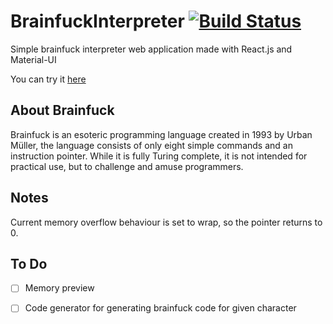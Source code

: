 # BrainfuckInterpreter [![Build Status](https://travis-ci.com/pdcmb/brainfuckinterpreter.svg?branch=master)](https://travis-ci.com/pdcmb/brainfuckinterpreter)
Simple brainfuck interpreter web application made with React.js and Material-UI

You can try it [here](https://pdcmb.github.io/brainfuckinterpreter/)
## About Brainfuck
Brainfuck is an esoteric programming language created in 1993 by Urban Müller, the language consists of only eight simple commands and an instruction pointer. While it is fully Turing complete, it is not intended for practical use, but to challenge and amuse programmers.

## Notes
Current memory overflow behaviour is set to wrap, so the pointer returns to 0.

## To Do
- [ ] Memory preview
- [ ] Code generator for generating brainfuck code for given character






